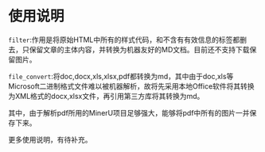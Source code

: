 # 使用说明

`filter`:作用是将原始HTML中所有的样式代码，和不含有有效信息的标签都删去，只保留文章的主体内容，并转换为机器友好的MD文档。目前还不支持下载保留图片。

`file_convert`:将doc,docx,xls,xlsx,pdf都转换为md，其中由于doc,xls等Microsoft二进制格式文件难以被机器解析，故将先采用本地Office软件将其转换为XML格式的docx,xlsx文件，再引用第三方库将其转换为md。

其中，由于解析pdf所用的MinerU项目足够强大，能够将pdf中所有的图片一并保存下来。

更多使用说明，有待补充。